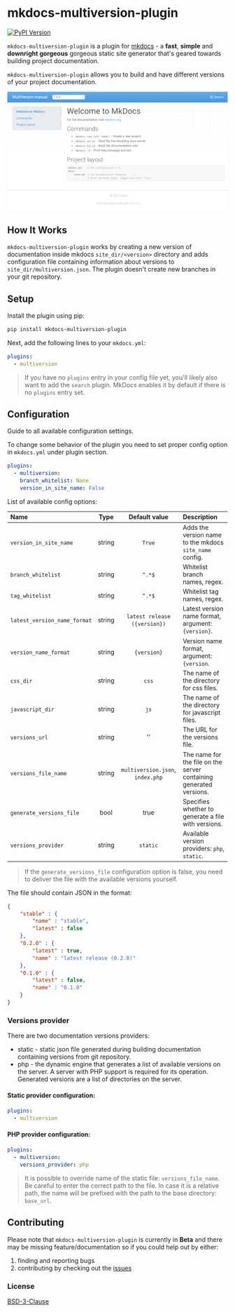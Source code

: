 # mkdocs-multiversion-plugin
[![PyPI Version][pypi-image]][pypi-link]

`mkdocs-multiversion-plugin` is a plugin for [mkdocs](https://www.mkdocs.org/) - a **fast**, **simple** and **downright gorgeous** gorgeous static site generator that's geared towards building project documentation. 

`mkdocs-multiversion-plugin` allows you to build and have different versions of your project documentation.

![mkdocs-multiversion-plugin-demo-screen](https://github.com/blatio/mkdocs-multiversion-plugin/raw/master/doc/img/screen.png?raw=true "mkdocs-multiversion-plugin demo screen")

## How It Works

`mkdocs-multiversion-plugin` works by creating a new version of documentation inside mkdocs `site_dir/<version>` directory and adds configuration file containing information about versions to `site_dir/multiversion.json`. The plugin doesn't create new branches in your git repository.

## Setup

Install the plugin using pip:

```bash
pip install mkdocs-multiversion-plugin
```

Next, add the following lines to your `mkdocs.yml`:

```yml
plugins:
  - multiversion
```

> If you have no `plugins` entry in your config file yet, you'll likely also want to add the `search` plugin. MkDocs enables it by default if there is no `plugins` entry set.

## Configuration

Guide to all available configuration settings.

To change some behavior of the plugin you need to set proper config option in `mkdocs.yml` under plugin section.
```yml
plugins:
  - multiversion:
    branch_whitelist: None
    version_in_site_name: False
```
List of available config options:

| Name | Type | Default value | Description |
| :- | :-: | :-: | :- |
| `version_in_site_name` | string | `True` | Adds the version name to the mkdocs `site_name` config. |
| `branch_whitelist` | string | `^.*$` | Whitelist branch names, regex. |
| `tag_whitelist` | string | `^.*$` | Whitelist tag names, regex. |
| `latest_version_name_format` | string | `latest release ({version})` | Latest version name format, argument: `{version}`. |
| `version_name_format` | string | `{version}` | Version name format, argument: `{version`. |
| `css_dir` | string | `css` | The name of the directory for css files. |
| `javascript_dir` | string | `js` |  The name of the directory for javascript files. |
| `versions_url` | string | '' | The URL for the versions file. |
| `versions_file_name` | string | `multiversion.json`, `index.php` | The name for the file on the server containing generated versions. |
| `generate_versions_file` | bool | true | Specifies whether to generate a file with versions. |
| `versions_provider` | string | `static` | Available version providers: `php`, `static`. |

> If the `generate_versions_file` configuration option is false, you need to deliver the file with the available versions yourself.

The file should contain JSON in the format:
```json
{
    "stable" : {
        "name" : "stable",
        "latest" : false
    },
    "0.2.0" : {
        "latest" : true,
        "name" : "latest release (0.2.0)"
    },
    "0.1.0" : {
        "latest" : false,
        "name" : "0.1.0"
    }
}
```

### Versions provider
There are two documentation versions providers:
* static - static json file generated during building documentation containing versions from git repository.
* php - the dynamic engine that generates a list of available versions on the server. A server with PHP support is required for its operation. Generated versions are a list of directories on the server.
#### Static provider configuration:
```yml
plugins:
  - multiversion
```

#### PHP provider configuration:
```yml
plugins:
  - multiversion:
    versions_provider: php
```

> It is possible to override name of the static file: `versions_file_name`. Be careful to enter the correct path to the file. In case it is a relative path, the name will be prefixed with the path to the base directory: `base_url`.


## Contributing 

Please note that `mkdocs-multiversion-plugin` is currently in **Beta** and there may be missing feature/documentation so if you could help out by either:

1. finding and reporting bugs
2. contributing by checking out the [issues](https://github.com/blatio/mkdocs-multiversion-plugin/issues)

### License
[BSD-3-Clause](https://github.com/blatio/mkdocs-multiversion-plugin/blob/master/LICENSE)

<!-- Badges -->
[pypi-image]: https://img.shields.io/pypi/v/mkdocs-multiversion-plugin
[pypi-link]: https://pypi.org/project/mkdocs-multiversion-plugin/